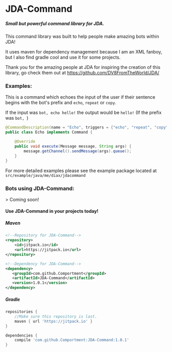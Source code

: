 <h1>JDA-Command</h1>
<h5>Small but powerful command library for JDA.</h5>

This command library was built to help people make amazing bots within JDA!

It uses maven for dependency management because I am an XML fanboy, but I also find gradle cool and use it for some projects.

Thank you for the amazing people at JDA for inspiring the creation of this library, go check them out at <link>https://github.com/DV8FromTheWorld/JDA/</link> 

<h3>Examples:</h3>

This is a command which echoes the input of the user if their sentence begins with the bot's prefix and `echo`, `repeat` or `copy`.


If the input was `bot, echo hello!` the output would be `hello!` (If the prefix was `bot, `) 
```java
@CommandDescription(name = "Echo", triggers = {"echo", "repeat", "copy"}, args = 1)
public class Echo implements Command {

    @Override
    public void execute(Message message, String args) {
        message.getChannel().sendMessage(args).queue();
    }
}
```

For more detailed examples please see the example package located at `src/example/java/me/diax/jdacommand`

<h3>Bots using JDA-Command:</h3>
> Coming soon!

<h4>Use JDA-Command in your projects today!</h4>

<h5>Maven</h5>

```xml
<!--Repository for JDA-Command-->
<repository>
    <id>jitpack.io</id>
    <url>https://jitpack.io</url>
</repository>
```

```xml
<!--Dependency for JDA-Command-->
<dependency>
   <groupId>com.github.Comportment</groupId>
   <artifactId>JDA-Command</artifactId>
   <version>1.0.1</version>
</dependency>
```

<h5>Gradle</h5>

```gradle
repositories {
    //Make sure this repository is last.
    maven { url 'https://jitpack.io' }
}

dependencies {
    compile 'com.github.Comportment:JDA-Command:1.0.1'
}
```

